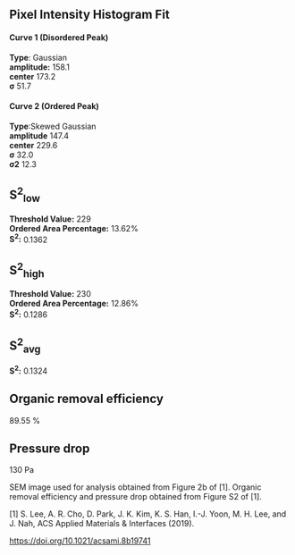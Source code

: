 ## Pixel Intensity Histogram Fit

#### Curve 1 (Disordered Peak)
**Type**: Gaussian\
**amplitude:** 158.1\
**center** 173.2\
**σ** 51.7


#### Curve 2 (Ordered Peak)
**Type**:Skewed Gaussian\
**amplitude** 147.4\
**center** 229.6\
**σ** 32.0\
**σ2** 12.3


## S<sup>2</sup><sub>low</sub>
**Threshold Value:** 229\
**Ordered Area Percentage:** 13.62%\
**S<sup>2</sup>:** 0.1362


## S<sup>2</sup><sub>high</sub>
**Threshold Value:** 230\
**Ordered Area Percentage:** 12.86%\
**S<sup>2</sup>:** 0.1286


## S<sup>2</sup><sub>avg</sub>
**S<sup>2</sup>:** 0.1324


## Organic removal efficiency
89.55 %
	
## Pressure drop 
130 Pa


SEM image used for analysis obtained from Figure 2b of [1]. Organic removal efficiency and pressure drop obtained from Figure S2 of [1].


[1] S. Lee, A. R. Cho, D. Park, J. K. Kim, K. S. Han, I.-J. Yoon, M. H. Lee, and J. Nah, ACS Applied Materials & Interfaces (2019).


https://doi.org/10.1021/acsami.8b19741


